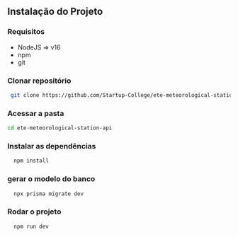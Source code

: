 ## Instalação  do Projeto

### Requisitos

- NodeJS => v16
- npm
- git

### Clonar repositório

```bash
 git clone https://github.com/Startup-College/ete-meteorological-station-api.git
```

### Acessar a pasta

```bash
cd ete-meteorological-station-api
```

### Instalar as dependências

```bash
  npm install
```


### gerar o modelo do banco

```bash
  npx prisma migrate dev
```

### Rodar o projeto

```bash
  npm run dev
```


